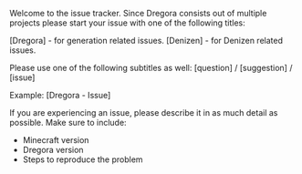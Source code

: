 Welcome to the issue tracker. Since Dregora consists out of multiple projects please start your issue with one of the following titles:

[Dregora] - for generation related issues.
[Denizen] - for Denizen related issues.

Please use one of the following subtitles as well:
[question] / [suggestion] / [issue]

Example: [Dregora - Issue]

If you are experiencing an issue, please describe it in as much detail as possible. Make sure to include:

* Minecraft version
* Dregora version
* Steps to reproduce the problem

